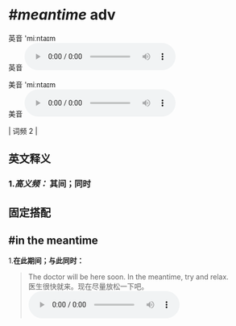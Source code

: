 # ***\#meantime*** adv
英音 'miːntaɪm  
英音
<audio src="./media/meantime-B.aac" controls="controls"></audio>

美音 'miːntaɪm  
美音
<audio src="./media/meantime.aac" controls="controls"></audio>



| 词频 2 |  

英文释义
---
### 1.*高义频：* **其间；同时**  


固定搭配
---
## \#in the meantime
1.**在此期间；与此同时：**  

 > The doctor will be here soon. In the meantime, try and relax.  
 > 医生很快就来。现在尽量放松一下吧。    
<audio src="./media/in the meantime-1.aac" controls="controls"></audio>


